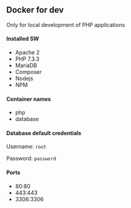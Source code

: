 ## Docker for dev
Only for local development of PHP applications

#### Installed SW
* Apache 2
* PHP 7.3.3
* MariaDB
* Composer
* Nodejs
* NPM

#### Container names
* php
* database

#### Database default credentials
Username: ```root```

Password: ```password```

#### Ports
* 80:80
* 443:443
* 3306:3306